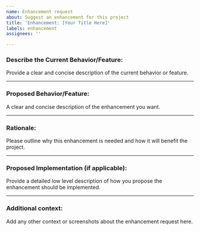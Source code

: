 ```yaml
---
name: Enhancement request
about: Suggest an enhancement for this project
title: 'Enhancement: [Your Title Here]'
labels: enhancement
assignees: ''

---
```


### Describe the Current Behavior/Feature:
Provide a clear and concise description of the current behavior or feature.

---
### Proposed Behavior/Feature:
A clear and concise description of the enhancement you want. 

---
### Rationale:
Please outline why this enhancement is needed and how it will benefit the project.

---
### Proposed Implementation (if applicable):
Provide a detailed low level description of how you propose the enhancement should be implemented.

---
### Additional context:
Add any other context or screenshots about the enhancement request here.
